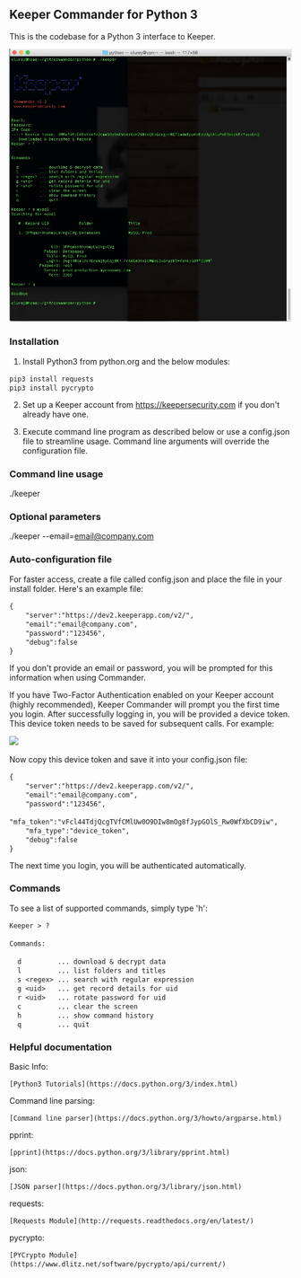 Keeper Commander for Python 3
----

This is the codebase for a Python 3 interface to Keeper.

<img src="screenshot.jpg">

### Installation 

1. Install Python3 from python.org and the below modules:

```
pip3 install requests
pip3 install pycrypto
```

2. Set up a Keeper account from https://keepersecurity.com if you don't 
already have one.

3. Execute command line program as described below or use 
a config.json file to streamline usage.  Command line arguments will 
override the configuration file.

### Command line usage

./keeper

### Optional parameters

./keeper --email=email@company.com 

### Auto-configuration file

For faster access, create a file called config.json and
place the file in your install folder.  Here's an example file:

```
{                                                                               
    "server":"https://dev2.keeperapp.com/v2/",
    "email":"email@company.com",
    "password":"123456",
    "debug":false
}
```

If you don't provide an email or password, you will be prompted
for this information when using Commander.

If you have Two-Factor Authentication enabled on your Keeper account 
(highly recommended), Keeper Commander will prompt you the first time
you login.  After successfully logging in, you will be provided 
a device token. This device token needs to be saved for subsequent
calls.  For example:

<img src="images/saving_token.png">

Now copy this device token and save it into your config.json file:

```
{                                                                               
    "server":"https://dev2.keeperapp.com/v2/",
    "email":"email@company.com",
    "password":"123456",
    "mfa_token":"vFcl44TdjQcgTVfCMlUw0O9DIw8mOg8fJypGOlS_Rw0WfXbCD9iw",
    "mfa_type":"device_token",
    "debug":false
}
```

The next time you login, you will be authenticated automatically.

### Commands

To see a list of supported commands, simply type 'h':

```
Keeper > ?

Commands:

  d         ... download & decrypt data
  l         ... list folders and titles
  s <regex> ... search with regular expression
  g <uid>   ... get record details for uid
  r <uid>   ... rotate password for uid
  c         ... clear the screen
  h         ... show command history
  q         ... quit

```

### Helpful documentation

Basic Info:

    [Python3 Tutorials](https://docs.python.org/3/index.html)

Command line parsing:

    [Command line parser](https://docs.python.org/3/howto/argparse.html)

pprint:

    [pprint](https://docs.python.org/3/library/pprint.html)

json:

    [JSON parser](https://docs.python.org/3/library/json.html)

requests:

    [Requests Module](http://requests.readthedocs.org/en/latest/)

pycrypto:

    [PYCrypto Module](https://www.dlitz.net/software/pycrypto/api/current/)
